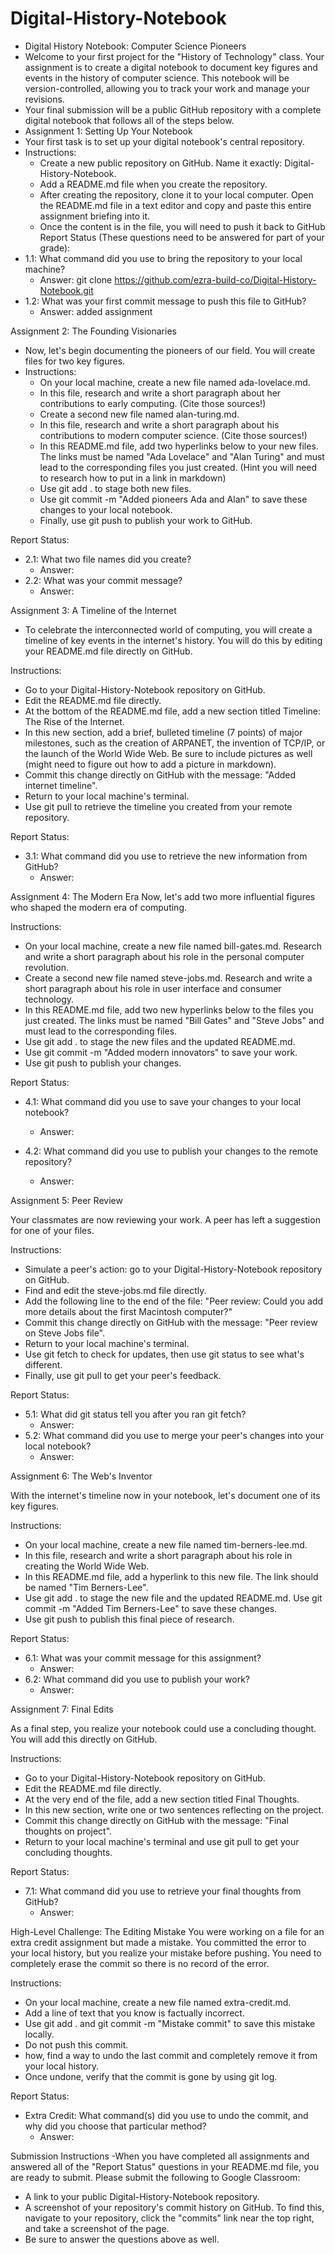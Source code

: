 # Digital-History-Notebook
- Digital History Notebook: Computer Science Pioneers
- Welcome to your first project for the "History of Technology" class. Your assignment is to create a digital notebook to document key figures and events in the history of computer science. This notebook will be version-controlled, allowing you to track your work and manage your revisions.
- Your final submission will be a public GitHub repository with a complete digital notebook that follows all of the steps below.
- Assignment 1: Setting Up Your Notebook
- Your first task is to set up your digital notebook's central repository.
- Instructions:
    - Create a new public repository on GitHub. Name it exactly: Digital-History-Notebook.
    - Add a README.md file when you create the repository.
     - After creating the repository, clone it to your local computer. Open the README.md file in a text editor and copy and paste this entire assignment briefing into it.
    - Once the content is in the file, you will need to push it back to GitHub
Report Status (These questions need to be answered for part of your grade):
- 1.1: What command did you use to bring the repository to your local machine?
    - Answer: git clone https://github.com/ezra-build-co/Digital-History-Notebook.git
- 1.2: What was your first commit message to push this file to GitHub?
    - Answer: added assignment

Assignment 2: The Founding Visionaries

- Now, let's begin documenting the pioneers of our field. You will create files for two key figures.
-   Instructions:
    - On your local machine, create a new file named ada-lovelace.md.
    - In this file, research and write a short paragraph about her contributions to early computing. (Cite those sources!)
    - Create a second new file named alan-turing.md.
    - In this file, research and write a short paragraph about his contributions to modern computer science. (Cite those sources!)
    - In this README.md file, add two hyperlinks below to your new files. The links must be named "Ada Lovelace" and "Alan Turing" and must lead to the corresponding files you just created. (Hint you will need to research how to put in a link in markdown)
    - Use git add . to stage both new files.
    - Use git commit -m "Added pioneers Ada and Alan" to save these changes to your local notebook.
    - Finally, use git push to publish your work to GitHub.

Report Status:
- 2.1: What two file names did you create?
    - Answer:
- 2.2: What was your commit message?
    - Answer:

Assignment 3: A Timeline of the Internet
- To celebrate the interconnected world of computing, you will create a timeline of key events in the internet's history. You will do this by editing your README.md file directly on GitHub.

Instructions:
- Go to your Digital-History-Notebook repository on GitHub.
- Edit the README.md file directly.
- At the bottom of the README.md file, add a new section titled Timeline: The Rise of the Internet.
- In this new section, add a brief, bulleted timeline (7 points) of major milestones, such as the creation of ARPANET, the invention of TCP/IP, or the launch of the World Wide Web. Be sure to include pictures as well (might need to figure out how to add a picture in markdown).
- Commit this change directly on GitHub with the message: "Added internet timeline".
- Return to your local machine's terminal.
- Use git pull to retrieve the timeline you created from your remote repository.

Report Status:
- 3.1: What command did you use to retrieve the new information from GitHub?
    - Answer:

Assignment 4: The Modern Era
Now, let's add two more influential figures who shaped the modern era of computing.

Instructions:

- On your local machine, create a new file named bill-gates.md. Research and write a short paragraph about his role in the personal computer revolution.
- Create a second new file named steve-jobs.md. Research and write a short paragraph about his role in user interface and consumer technology.
- In this README.md file, add two new hyperlinks below to the files you just created. The links must be named "Bill Gates" and "Steve Jobs" and must lead to the corresponding files.
- Use git add . to stage the new files and the updated README.md.
- Use git commit -m "Added modern innovators" to save your work.
- Use git push to publish your changes.

Report Status:
- 4.1: What command did you use to save your changes to your local notebook?
    - Answer:

- 4.2: What command did you use to publish your changes to the remote repository?
    - Answer:

Assignment 5: Peer Review

Your classmates are now reviewing your work. A peer has left a suggestion for one of your files.

Instructions:
- Simulate a peer's action: go to your Digital-History-Notebook repository on GitHub.
- Find and edit the steve-jobs.md file directly.
- Add the following line to the end of the file: "Peer review: Could you add more details about the first Macintosh computer?"
- Commit this change directly on GitHub with the message: "Peer review on Steve Jobs file".
- Return to your local machine's terminal.
- Use git fetch to check for updates, then use git status to see what's different.
- Finally, use git pull to get your peer's feedback.

Report Status:
- 5.1: What did git status tell you after you ran git fetch?
    - Answer:
- 5.2: What command did you use to merge your peer's changes into your local notebook?
    - Answer:

Assignment 6: The Web's Inventor

With the internet's timeline now in your notebook, let's document one of its key figures.

Instructions:
- On your local machine, create a new file named tim-berners-lee.md.
- In this file, research and write a short paragraph about his role in creating the World Wide Web.
- In this README.md file, add a hyperlink to this new file. The link should be named "Tim Berners-Lee".
- Use git add . to stage the new file and the updated README.md.
Use git commit -m "Added Tim Berners-Lee" to save these changes.
- Use git push to publish this final piece of research.

Report Status:
- 6.1: What was your commit message for this assignment?
    - Answer:
- 6.2: What command did you use to publish your work?
    - Answer:

Assignment 7: Final Edits

As a final step, you realize your notebook could use a concluding thought. You will add this directly on GitHub.

Instructions:

- Go to your Digital-History-Notebook repository on GitHub.
- Edit the README.md file directly.
- At the very end of the file, add a new section titled Final Thoughts.
- In this new section, write one or two sentences reflecting on the project.
- Commit this change directly on GitHub with the message: "Final thoughts on project".
- Return to your local machine's terminal and use git pull to get your concluding thoughts.

Report Status:
- 7.1: What command did you use to retrieve your final thoughts from GitHub?
    - Answer:

High-Level Challenge: The Editing Mistake
You were working on a file for an extra credit assignment but made a mistake. You committed the error to your local history, but you realize your mistake before pushing. You need to completely erase the commit so there is no record of the error.

Instructions:

- On your local machine, create a new file named extra-credit.md.
- Add a line of text that you know is factually incorrect.
- Use git add . and git commit -m "Mistake commit" to save this mistake locally.
- Do not push this commit.
- how, find a way to undo the last commit and completely remove it from your local history.
- Once undone, verify that the commit is gone by using git log.

Report Status:
- Extra Credit: What command(s) did you use to undo the commit, and why did you choose that particular method?
    - Answer:

Submission Instructions
-When you have completed all assignments and answered all of the "Report Status" questions in your README.md file, you are ready to submit. Please submit the following to Google Classroom:
- A link to your public Digital-History-Notebook repository.
- A screenshot of your repository's commit history on GitHub. To find this, navigate to your repository, click the "commits" link near the top right, and take a screenshot of the page.
- Be sure to answer the questions above as well.
